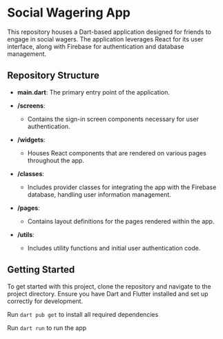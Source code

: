 # Social Wagering App

This repository houses a Dart-based application designed for friends to engage in social wagers. The application leverages React for its user interface, along with Firebase for authentication and database management.

## Repository Structure

- **main.dart**: The primary entry point of the application.

- **/screens**:
  - Contains the sign-in screen components necessary for user authentication.

- **/widgets**:
  - Houses React components that are rendered on various pages throughout the app.

- **/classes**:
  - Includes provider classes for integrating the app with the Firebase database, handling user information management.

- **/pages**:
  - Contains layout definitions for the pages rendered within the app.

- **/utils**:
  - Includes utility functions and initial user authentication code.

## Getting Started

To get started with this project, clone the repository and navigate to the project directory. Ensure you have Dart and Flutter installed and set up correctly for development.

Run `dart pub get` to install all required dependencies 

Run `dart run`  to run the app 



